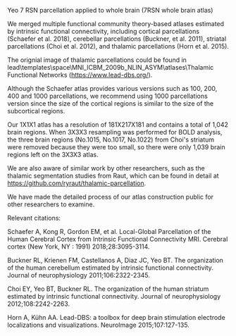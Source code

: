 Yeo 7 RSN parcellation applied to whole brain (7RSN whole brain atlas)

We merged multiple functional community theory-based atlases estimated by intrinsic functional connectivity, including cortical parcellations (Schaefer et al. 2018), cerebellar parcellations (Buckner, et al. 2011), striatal parcellations (Choi et al. 2012), and thalamic parcellations (Horn et al. 2015). 

The orignial image of thalamic parcellations could be found in lead\templates\space\MNI_ICBM_2009b_NLIN_ASYM\atlases\Thalamic Functional Networks (https://www.lead-dbs.org/).

Although the Schaefer atlas provides various versions such as 100, 200, 400 and 1000 parcellations, we recommend using 1000 parcellations version since the size of the cortical regions is similar to the size of the subcortical regions.

Our 1X1X1 atlas has a resolution of 181X217X181 and contains a total of 1,042 brain regions. When 3X3X3 resampling was performed for BOLD analysis, the three brain regions (No.1015, No.1017, No.1022) from Choi's striatum were removed because they were too small, so there were only 1,039 brain regions left on the 3X3X3 atlas.

We are also aware of similar work by other researchers, such as the thalamic segmentation studies from Raut, which can be found in detail at https://github.com/ryraut/thalamic-parcellation.

We have made the detailed process of our atlas construction public for other researchers to examine.

Relevant citations:

Schaefer A, Kong R, Gordon EM, et al. Local-Global Parcellation of the Human Cerebral Cortex from Intrinsic Functional Connectivity MRI. Cerebral cortex (New York, NY : 1991) 2018;28:3095-3114.

Buckner RL, Krienen FM, Castellanos A, Diaz JC, Yeo BT. The organization of the human cerebellum estimated by intrinsic functional connectivity. Journal of neurophysiology 2011;106:2322-2345.

Choi EY, Yeo BT, Buckner RL. The organization of the human striatum estimated by intrinsic functional connectivity. Journal of neurophysiology 2012;108:2242-2263.

Horn A, Kühn AA. Lead-DBS: a toolbox for deep brain stimulation electrode localizations and visualizations. NeuroImage 2015;107:127-135.


